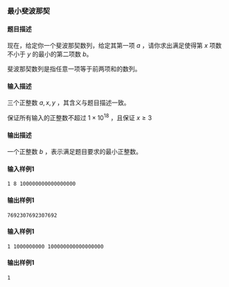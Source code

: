 ### 最小斐波那契

#### 题目描述

现在，给定你一个斐波那契数列，给定其第一项 $a$ ，请你求出满足使得第 $x$ 项数不小于 $y$ 的最小的第二项数 $b$。

斐波那契数列是指任意一项等于前两项和的数列。

#### 输入描述

三个正整数 $a,x,y$ ，其含义与题目描述一致。

保证所有输入的正整数不超过 $1 \times 10^{18}$ ，且保证 $x \ge 3$

#### 输出描述

一个正整数 $b$ ，表示满足题目要求的最小正整数。

#### 输入样例1

```
1 8 100000000000000000
```

#### 输出样例1

```
7692307692307692
```

#### 输入样例1

```
1 1000000000 100000000000000000
```

#### 输出样例1

```
1
```
